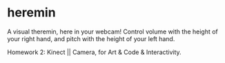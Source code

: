 # heremin

A visual theremin, here in your webcam! Control volume with the height of your right hand, and pitch with the height of your left hand.

Homework 2: Kinect || Camera, for Art & Code & Interactivity.

